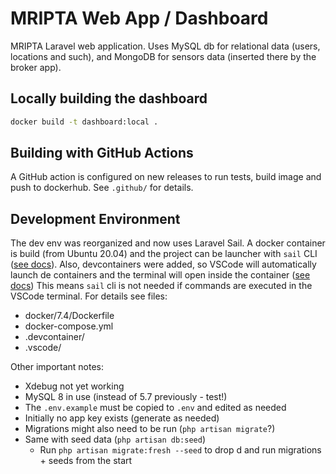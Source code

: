 # MRIPTA Web App / Dashboard

MRIPTA Laravel web application. Uses MySQL db for relational data (users, locations and such), and MongoDB for sensors data (inserted there by the broker app).

## Locally building the dashboard

```bash
docker build -t dashboard:local .
```

## Building with GitHub Actions
A GitHub action is configured on new releases to run tests, build image and push to dockerhub. See `.github/` for details.

## Development Environment
The dev env was reorganized and now uses Laravel Sail. A docker container is build (from Ubuntu 20.04) and the project can be launcher with `sail` CLI ([see docs](https://laravel.com/docs/8.x/sail)). Also, devcontainers were added, so VSCode will automatically launch de containers and the terminal will open inside the container ([see docs](https://code.visualstudio.com/docs/devcontainers/tutorial)) This means `sail` cli is not needed if commands are executed in the VSCode terminal. For details see files:
* docker/7.4/Dockerfile
* docker-compose.yml
* .devcontainer/
* .vscode/

Other important notes:
* Xdebug not yet working
* MySQL 8 in use (instead of 5.7 previously - test!)
* The `.env.example` must be copied to `.env` and edited as needed
* Initially no app key exists (generate as needed)
* Migrations might also need to be run (`php artisan migrate`?)
* Same with seed data (`php artisan db:seed`)
  * Run `php artisan migrate:fresh --seed` to drop d and run migrations + seeds from the start